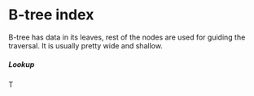 # B-tree index
B-tree has data in its leaves, rest of the nodes are used for guiding the traversal. It is usually pretty wide and shallow.

##### Lookup
T